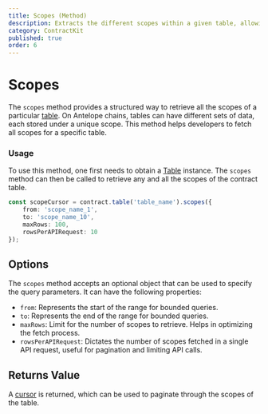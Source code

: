 ```yaml
---
title: Scopes (Method)
description: Extracts the different scopes within a given table, allowing users to understand the specific contexts in which the table data is organized.
category: ContractKit
published: true
order: 6
---
```


# Scopes

The `scopes` method provides a structured way to retrieve all the scopes of a particular [table](/docs/contract-kit/table). On Antelope chains, tables can have different sets of data, each stored under a unique scope. This method helps developers to fetch all scopes for a specific table.

### Usage

To use this method, one first needs to obtain a [Table](/docs/contract-kit/table) instance. The `scopes` method can then be called to retrieve any and all the scopes of the contract table.

```typescript
const scopeCursor = contract.table('table_name').scopes({
    from: 'scope_name_1',
    to: 'scope_name_10',
    maxRows: 100,
    rowsPerAPIRequest: 10
});
```

## Options

The `scopes` method accepts an optional object that can be used to specify the query parameters. It can have the following properties:

- `from`: Represents the start of the range for bounded queries.
- `to`: Represents the end of the range for bounded queries.
- `maxRows`: Limit for the number of scopes to retrieve. Helps in optimizing the fetch process.
- `rowsPerAPIRequest`: Dictates the number of scopes fetched in a single API request, useful for pagination and limiting API calls.

## Returns Value

A [cursor](/docs/contract-kit/cursor) is returned, which can be used to paginate through the scopes of the table.